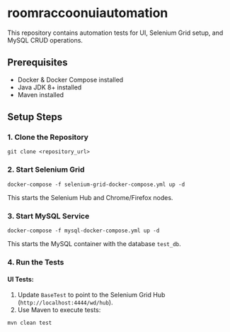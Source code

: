 # roomraccoonuiautomation
This repository contains automation tests for UI, Selenium Grid setup, and MySQL CRUD operations.

## Prerequisites
- Docker & Docker Compose installed
- Java JDK 8+ installed
- Maven installed

## Setup Steps

### 1. Clone the Repository
```
git clone <repository_url>
```

### 2. Start Selenium Grid
```
docker-compose -f selenium-grid-docker-compose.yml up -d
```
This starts the Selenium Hub and Chrome/Firefox nodes.

### 3. Start MySQL Service
```
docker-compose -f mysql-docker-compose.yml up -d
```
This starts the MySQL container with the database `test_db`.

### 4. Run the Tests

#### UI Tests:
1. Update `BaseTest` to point to the Selenium Grid Hub (`http://localhost:4444/wd/hub`).
2. Use Maven to execute tests:
```
mvn clean test
```
